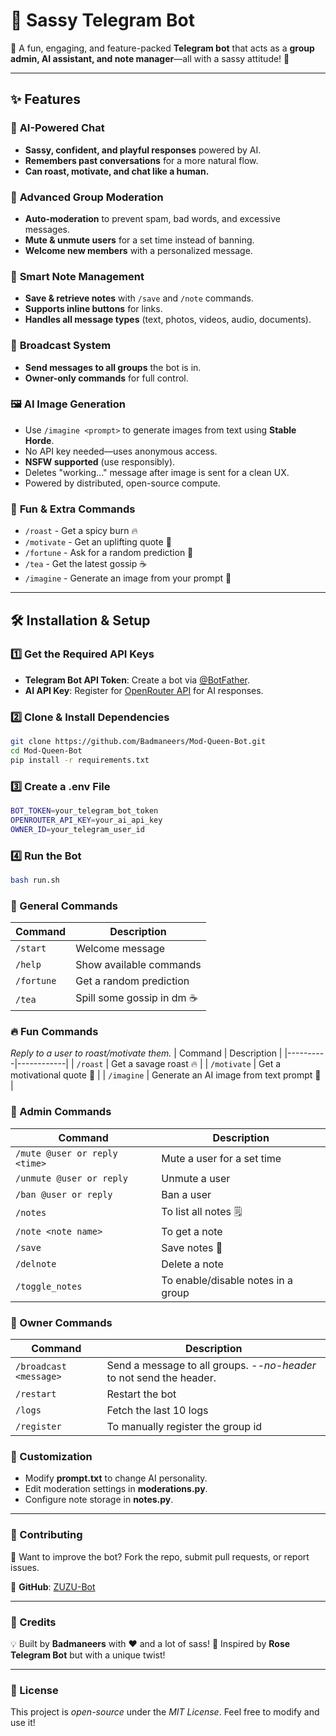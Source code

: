 # 👑 Sassy Telegram Bot
🚀 A fun, engaging, and feature-packed **Telegram bot** that acts as a **group admin, AI assistant, and note manager**—all with a sassy attitude! 💅

---

## ✨ Features
### 🤖 **AI-Powered Chat**
- **Sassy, confident, and playful responses** powered by AI.  
- **Remembers past conversations** for a more natural flow.  
- **Can roast, motivate, and chat like a human.**  

### 🔧 **Advanced Group Moderation**
- **Auto-moderation** to prevent spam, bad words, and excessive messages.  
- **Mute & unmute users** for a set time instead of banning.  
- **Welcome new members** with a personalized message.  

### 📌 **Smart Note Management**
- **Save & retrieve notes** with `/save` and `/note` commands.  
- **Supports inline buttons** for links.  
- **Handles all message types** (text, photos, videos, audio, documents).  

### 📢 **Broadcast System**
- **Send messages to all groups** the bot is in.  
- **Owner-only commands** for full control.  

### 🖼️ **AI Image Generation**
- Use `/imagine <prompt>` to generate images from text using **Stable Horde**.
- No API key needed—uses anonymous access.
- **NSFW supported** (use responsibly).
- Deletes "working..." message after image is sent for a clean UX.
- Powered by distributed, open-source compute.

### 🎲 **Fun & Extra Commands**
- `/roast` - Get a spicy burn 🔥  
- `/motivate` - Get an uplifting quote 💪  
- `/fortune` - Ask for a random prediction 🔮  
- `/tea` - Get the latest gossip ☕  
- `/imagine` - Generate an image from your prompt 🎨  

---

## 🛠 **Installation & Setup**
### **1️⃣ Get the Required API Keys**
- **Telegram Bot API Token**: Create a bot via [@BotFather](https://t.me/BotFather).
- **AI API Key**: Register for [OpenRouter API](https://openrouter.ai/) for AI responses.

### **2️⃣ Clone & Install Dependencies**
```sh
git clone https://github.com/Badmaneers/Mod-Queen-Bot.git
cd Mod-Queen-Bot
pip install -r requirements.txt
```

### **3️⃣ Create a .env File**
```sh
BOT_TOKEN=your_telegram_bot_token
OPENROUTER_API_KEY=your_ai_api_key
OWNER_ID=your_telegram_user_id
```

### **4️⃣ Run the Bot**
```sh
bash run.sh
```

### 📌 General Commands
| Command  | Description |
|----------|------------|
| `/start` | Welcome message |
| `/help`  | Show available commands |
| `/fortune` | Get a random prediction |
| `/tea` | Spill some gossip in dm ☕ |

### 🔥 Fun Commands 
*Reply to a user to roast/motivate them.*
| Command  | Description |
|----------|------------|
| `/roast` | Get a savage roast 🔥 |
| `/motivate` | Get a motivational quote 💪 |
| `/imagine` | Generate an AI image from text prompt 🎨 |

### 🔧 Admin Commands
| Command | Description |
|---------|------------|
| `/mute @user or reply <time>` | Mute a user for a set time |
| `/unmute @user or reply` | Unmute a user |
| `/ban @user or reply` | Ban a user |
| `/notes` | To list all notes 🗒️ |
| `/note <note name> ` | To get a note |
| `/save` | Save notes 📝 |
| `/delnote` | Delete a note |
| `/toggle_notes` | To enable/disable notes in a group |


### 📢 Owner Commands
| Command  | Description |
|----------|------------|
| `/broadcast <message>` | Send a message to all groups. *--no-header* to not send the header. |
| `/restart` | Restart the bot |
| `/logs` | Fetch the last 10 logs |
| `/register` | To manually register the group id |

### **🚀 Customization**
- Modify **prompt.txt** to change AI personality.
- Edit moderation settings in **moderations.py**.
- Configure note storage in **notes.py**.
---

### **🎯 Contributing**
💖 Want to improve the bot? Fork the repo, submit pull requests, or report issues.

🔗 **GitHub**: [ZUZU-Bot](https://github.com/Badmaneers/ZUZU-Bot)

---

### **🤝 Credits**
💡 Built by **Badmaneers** with ❤️ and a lot of sass!
📜 Inspired by **Rose Telegram Bot** but with a unique twist!

---

### **📢 License**
This project is *open-source* under the *MIT License*. Feel free to modify and use it!
